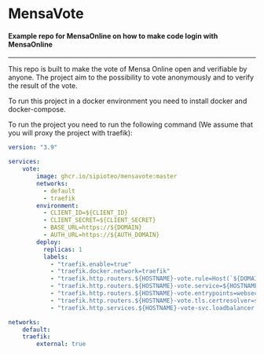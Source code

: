 # MensaVote
#### Example repo for MensaOnline on how to make code login with MensaOnline
---

This repo is built to make the vote of Mensa Online open and verifiable by anyone. The project aim to the possibility to vote anonymously and to verify the result of the vote.

To run this project in a docker environment you need to install docker and docker-compose.

To run the project you need to run the following command (We assume that you will proxy the project with traefik):
```yaml
version: "3.9"

services:
    vote:
        image: ghcr.io/sipioteo/mensavote:master
        networks:
          - default
          - traefik
        environment:
          - CLIENT_ID=${CLIENT_ID}
          - CLIENT_SECRET=${CLIENT_SECRET}
          - BASE_URL=https://${DOMAIN}
          - AUTH_URL=https://${AUTH_DOMAIN}
        deploy:
          replicas: 1
          labels:
            - "traefik.enable=true"
            - "traefik.docker.network=traefik"
            - "traefik.http.routers.${HOSTNAME}-vote.rule=Host(`${DOMAIN}`)"
            - "traefik.http.routers.${HOSTNAME}-vote.service=${HOSTNAME}-vote-svc"
            - "traefik.http.routers.${HOSTNAME}-vote.entrypoints=websecure"
            - "traefik.http.routers.${HOSTNAME}-vote.tls.certresolver=secure"
            - "traefik.http.services.${HOSTNAME}-vote-svc.loadbalancer.server.port=3000"

networks:
    default:
    traefik:
        external: true
```
